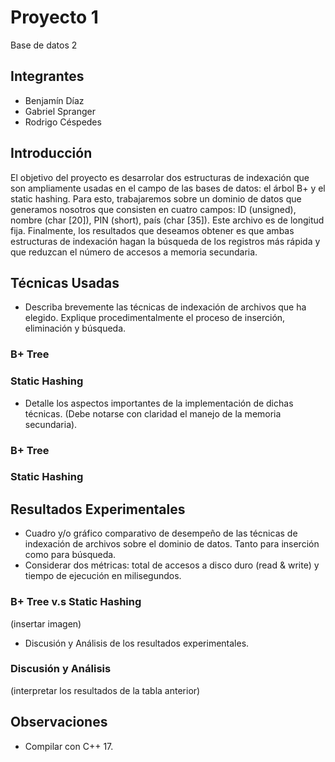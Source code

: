 # Proyecto 1
Base de datos 2

## Integrantes
* Benjamín Díaz
* Gabriel Spranger
* Rodrigo Céspedes

## Introducción

El objetivo del proyecto es desarrolar dos estructuras de indexación que son ampliamente usadas en el campo de las bases de datos: el árbol B+ y el static hashing. Para esto, trabajaremos sobre un dominio de datos que generamos nosotros que consisten en cuatro campos: ID (unsigned), nombre (char \[20\]), PIN (short), país (char \[35\]). Este archivo es de longitud fija. Finalmente, los resultados que deseamos obtener es que ambas estructuras de indexación hagan la búsqueda de los registros más rápida y que reduzcan el número de accesos a memoria secundaria.

## Técnicas Usadas

- Describa brevemente las técnicas de indexación de archivos que ha elegido. Explique procedimentalmente el proceso de inserción, eliminación y búsqueda.

### B+ Tree

### Static Hashing

- Detalle los aspectos importantes de la implementación de dichas técnicas. (Debe notarse con claridad el manejo de la memoria secundaria).

### B+ Tree

### Static Hashing

## Resultados Experimentales

- Cuadro y/o gráfico comparativo de desempeño de las técnicas de indexación de archivos sobre el dominio de datos. Tanto para inserción como para búsqueda.
- Considerar dos métricas: total de accesos a disco duro (read & write) y tiempo de ejecución en milisegundos.

### B+ Tree v.s Static Hashing

(insertar imagen)

- Discusión y Análisis de los resultados experimentales.

### Discusión y Análisis

(interpretar los resultados de la tabla anterior)

## Observaciones

* Compilar con C++ 17.
